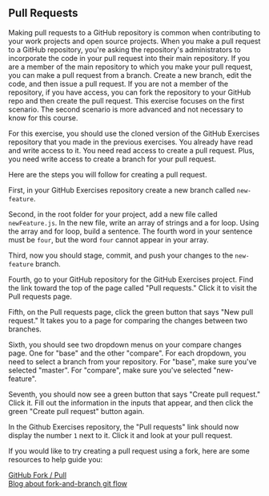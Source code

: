 ## Pull Requests

Making pull requests to a GitHub repository is common when contributing to your work projects and open source projects. When you make a pull request to a GitHub repository, you're asking the repository's administrators to incorporate the code in your pull request into their main repository. If you are a member of the main repository to which you make your pull request, you can make a pull request from a branch. Create a new branch, edit the code, and then issue a pull request. If you are not a member of the repository, if you have access, you can fork the repository to your GitHub repo and then create the pull request. This exercise focuses on the first scenario. The second scenario is more advanced and not necessary to know for this course.

For this exercise, you should use the cloned version of the GitHub Exercises repository that you made in the previous exercises. You already have read and write access to it. You need read access to create a pull request. Plus, you need write access to create a branch for your pull request.

Here are the steps you will follow for creating a pull request.

First, in your GitHub Exercises repository create a new branch called `new-feature`.

Second, in the root folder for your project, add a new file called `newFeature.js`. In the new file, write an array of strings and a for loop. Using the array and for loop, build a sentence. The fourth word in your sentence must be `four`, but the word `four` cannot appear in your array.

Third, now you should stage, commit, and push your changes to the `new-feature` branch.

Fourth, go to your GitHub repository for the GitHub Exercises project. Find the link toward the top of the page called "Pull requests." Click it to visit the Pull requests page.

Fifth, on the Pull requests page, click the green button that says "New pull request." It takes you to a page for comparing the changes between two branches.

Sixth, you should see two dropdown menus on your compare changes page. One for "base" and the other "compare". For each dropdown, you need to select a branch from your repository. For "base", make sure you've selected "master". For "compare", make sure you've selected "new-feature".

Seventh, you should now see a green button that says "Create pull request." Click it. Fill out the information in the inputs that appear, and then click the green "Create pull request" button again.

In the Github Exercises repository, the "Pull requests" link should now display the number `1` next to it. Click it and look at your pull request.

If you would like to try creating a pull request using a fork, here are some resources to help guide you:

[GitHub Fork / Pull](https://docs.github.com/en/free-pro-team@latest/github/collaborating-with-issues-and-pull-requests/creating-a-pull-request-from-a-fork)  
[Blog about fork-and-branch git flow](https://blog.scottlowe.org/2015/01/27/using-fork-branch-git-workflow/)
